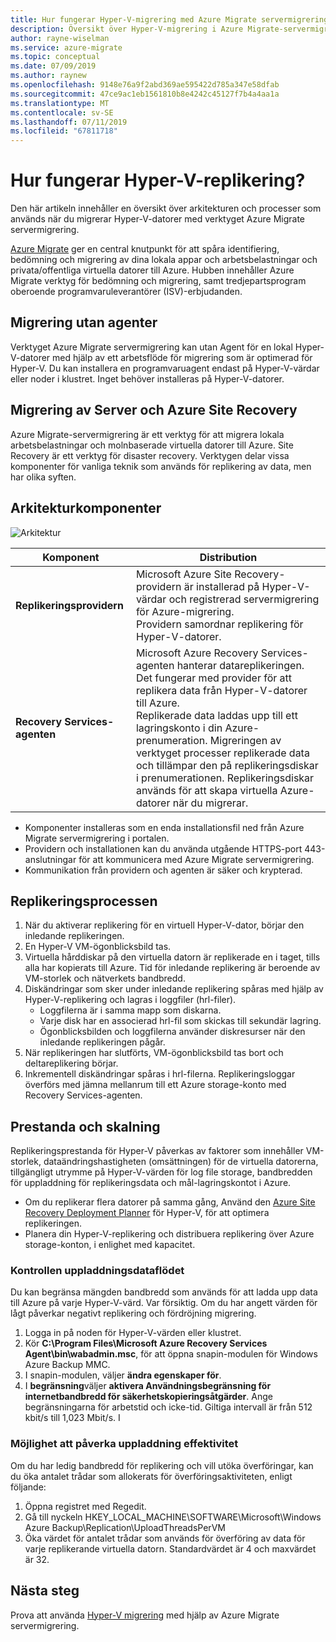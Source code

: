 ```yaml
---
title: Hur fungerar Hyper-V-migrering med Azure Migrate servermigrering? | Microsoft Docs
description: Översikt över Hyper-V-migrering i Azure Migrate-servermigrering
author: rayne-wiselman
ms.service: azure-migrate
ms.topic: conceptual
ms.date: 07/09/2019
ms.author: raynew
ms.openlocfilehash: 9148e76a9f2abd369ae595422d785a347e58dfab
ms.sourcegitcommit: 47ce9ac1eb1561810b8e4242c45127f7b4a4aa1a
ms.translationtype: MT
ms.contentlocale: sv-SE
ms.lasthandoff: 07/11/2019
ms.locfileid: "67811718"
---
```

# <a name="how-does-hyper-v-replication-work"></a>Hur fungerar Hyper-V-replikering?

Den här artikeln innehåller en översikt över arkitekturen och processer som används när du migrerar Hyper-V-datorer med verktyget Azure Migrate servermigrering.

[Azure Migrate](migrate-services-overview.md) ger en central knutpunkt för att spåra identifiering, bedömning och migrering av dina lokala appar och arbetsbelastningar och privata/offentliga virtuella datorer till Azure. Hubben innehåller Azure Migrate verktyg för bedömning och migrering, samt tredjepartsprogram oberoende programvaruleverantörer (ISV)-erbjudanden.

## <a name="agentless-migration"></a>Migrering utan agenter

Verktyget Azure Migrate servermigrering kan utan Agent för en lokal Hyper-V-datorer med hjälp av ett arbetsflöde för migrering som är optimerad för Hyper-V. Du kan installera en programvaruagent endast på Hyper-V-värdar eller noder i klustret. Inget behöver installeras på Hyper-V-datorer.

## <a name="server-migration-and-azure-site-recovery"></a>Migrering av Server och Azure Site Recovery

Azure Migrate-servermigrering är ett verktyg för att migrera lokala arbetsbelastningar och molnbaserade virtuella datorer till Azure. Site Recovery är ett verktyg för disaster recovery. Verktygen delar vissa komponenter för vanliga teknik som används för replikering av data, men har olika syften. 


## <a name="architectural-components"></a>Arkitekturkomponenter

![Arkitektur](./media/hyper-v-replication-architecture/architecture.png)



**Komponent** | **Distribution** | 
--- | --- 
**Replikeringsprovidern** | Microsoft Azure Site Recovery-providern är installerad på Hyper-V-värdar och registrerad servermigrering för Azure-migrering.<br/> Providern samordnar replikering för Hyper-V-datorer.
**Recovery Services-agenten** | Microsoft Azure Recovery Services-agenten hanterar datareplikeringen. Det fungerar med provider för att replikera data från Hyper-V-datorer till Azure.<br/> Replikerade data laddas upp till ett lagringskonto i din Azure-prenumeration. Migreringen av verktyget processer replikerade data och tillämpar den på replikeringsdiskar i prenumerationen. Replikeringsdiskar används för att skapa virtuella Azure-datorer när du migrerar.

- Komponenter installeras som en enda installationsfil ned från Azure Migrate servermigrering i portalen.
- Providern och installationen kan du använda utgående HTTPS-port 443-anslutningar för att kommunicera med Azure Migrate servermigrering.
- Kommunikation från providern och agenten är säker och krypterad.


## <a name="replication-process"></a>Replikeringsprocessen

1. När du aktiverar replikering för en virtuell Hyper-V-dator, börjar den inledande replikeringen.
2. En Hyper-V VM-ögonblicksbild tas.
3. Virtuella hårddiskar på den virtuella datorn är replikerade en i taget, tills alla har kopierats till Azure. Tid för inledande replikering är beroende av VM-storlek och nätverkets bandbredd.
4. Diskändringar som sker under inledande replikering spåras med hjälp av Hyper-V-replikering och lagras i loggfiler (hrl-filer).
    - Loggfilerna är i samma mapp som diskarna.
    - Varje disk har en associerad hrl-fil som skickas till sekundär lagring.
    - Ögonblicksbilden och loggfilerna använder diskresurser när den inledande replikeringen pågår.
4. När replikeringen har slutförts, VM-ögonblicksbild tas bort och deltareplikering börjar.
5. Inkrementell diskändringar spåras i hrl-filerna. Replikeringsloggar överförs med jämna mellanrum till ett Azure storage-konto med Recovery Services-agenten.


## <a name="performance-and-scaling"></a>Prestanda och skalning

Replikeringsprestanda för Hyper-V påverkas av faktorer som innehåller VM-storlek, dataändringshastigheten (omsättningen) för de virtuella datorerna, tillgängligt utrymme på Hyper-V-värden för log file storage, bandbredden för uppladdning för replikeringsdata och mål-lagringskontot i Azure.

- Om du replikerar flera datorer på samma gång, Använd den [Azure Site Recovery Deployment Planner](../site-recovery/hyper-v-deployment-planner-overview.md) för Hyper-V, för att optimera replikeringen.
- Planera din Hyper-V-replikering och distribuera replikering över Azure storage-konton, i enlighet med kapacitet.

### <a name="control-upload-throughput"></a>Kontrollen uppladdningsdataflödet

Du kan begränsa mängden bandbredd som används för att ladda upp data till Azure på varje Hyper-V-värd. Var försiktig. Om du har angett värden för lågt påverkar negativt replikering och fördröjning migrering.


1. Logga in på noden för Hyper-V-värden eller klustret.
2. Kör **C:\Program Files\Microsoft Azure Recovery Services Agent\bin\wabadmin.msc**, för att öppna snapin-modulen för Windows Azure Backup MMC.
3. I snapin-modulen, väljer **ändra egenskaper för**.
4. I **begränsning**väljer **aktivera Användningsbegränsning för internetbandbredd för säkerhetskopieringsåtgärder**. Ange begränsningarna för arbetstid och icke-tid. Giltiga intervall är från 512 kbit/s till 1,023 Mbit/s.
I

### <a name="influence-upload-efficiency"></a>Möjlighet att påverka uppladdning effektivitet

Om du har ledig bandbredd för replikering och vill utöka överföringar, kan du öka antalet trådar som allokerats för överföringsaktiviteten, enligt följande:

1. Öppna registret med Regedit.
2. Gå till nyckeln HKEY_LOCAL_MACHINE\SOFTWARE\Microsoft\Windows Azure Backup\Replication\UploadThreadsPerVM
3. Öka värdet för antalet trådar som används för överföring av data för varje replikerande virtuella datorn. Standardvärdet är 4 och maxvärdet är 32. 




## <a name="next-steps"></a>Nästa steg

Prova att använda [Hyper-V migrering](tutorial-migrate-hyper-v.md) med hjälp av Azure Migrate servermigrering.
